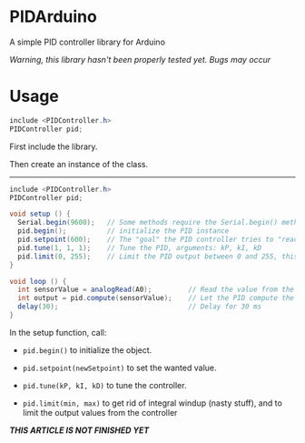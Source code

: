 # PIDArduino
A simple PID controller library for Arduino

*Warning, this library hasn't been properly tested yet. Bugs may occur*

# Usage
```java
include <PIDController.h>
PIDController pid;
```

First include the library.

Then create an instance of the class.

---

```java
include <PIDController.h>
PIDController pid;

void setup () {
  Serial.begin(9600);   // Some methods require the Serial.begin() method to be called first
  pid.begin();          // initialize the PID instance
  pid.setpoint(600);    // The "goal" the PID controller tries to "reach"
  pid.tune(1, 1, 1);    // Tune the PID, arguments: kP, kI, kD
  pid.limit(0, 255);    // Limit the PID output between 0 and 255, this is important to get rid of integral windup!
}

void loop () {
  int sensorValue = analogRead(A0);         // Read the value from the sensor
  int output = pid.compute(sensorValue);    // Let the PID compute the value, returns the optimal output
  delay(30);                                // Delay for 30 ms
}
```

In the setup function, call:

* `pid.begin()` to initialize the object.

* `pid.setpoint(newSetpoint)` to set the wanted value.

* `pid.tune(kP, kI, kD)` to tune the controller.

* `pid.limit(min, max)` to get rid of integral windup (nasty stuff), and to limit the output values from the controller


***THIS ARTICLE IS NOT FINISHED YET***
